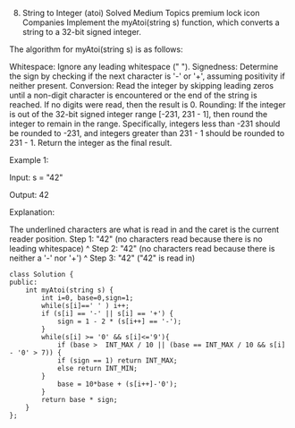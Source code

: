 8. String to Integer (atoi)
   Solved
   Medium
   Topics
   premium lock icon
   Companies
   Implement the myAtoi(string s) function, which converts a string to a 32-bit signed integer.

The algorithm for myAtoi(string s) is as follows:

Whitespace: Ignore any leading whitespace (" ").
Signedness: Determine the sign by checking if the next character is '-' or '+', assuming positivity if neither present.
Conversion: Read the integer by skipping leading zeros until a non-digit character is encountered or the end of the string is reached. If no digits were read, then the result is 0.
Rounding: If the integer is out of the 32-bit signed integer range [-231, 231 - 1], then round the integer to remain in the range. Specifically, integers less than -231 should be rounded to -231, and integers greater than 231 - 1 should be rounded to 231 - 1.
Return the integer as the final result.

Example 1:

Input: s = "42"

Output: 42

Explanation:

The underlined characters are what is read in and the caret is the current reader position.
Step 1: "42" (no characters read because there is no leading whitespace)
^
Step 2: "42" (no characters read because there is neither a '-' nor '+')
^
Step 3: "42" ("42" is read in)

```
class Solution {
public:
    int myAtoi(string s) {
        int i=0, base=0,sign=1;
        while(s[i]==' ' ) i++;
        if (s[i] == '-' || s[i] == '+') {
            sign = 1 - 2 * (s[i++] == '-');
        }
        while(s[i] >= '0' && s[i]<='9'){
            if (base >  INT_MAX / 10 || (base == INT_MAX / 10 && s[i] - '0' > 7)) {
            if (sign == 1) return INT_MAX;
            else return INT_MIN;
        }
            base = 10*base + (s[i++]-'0');
        }
        return base * sign;
    }
};
```
